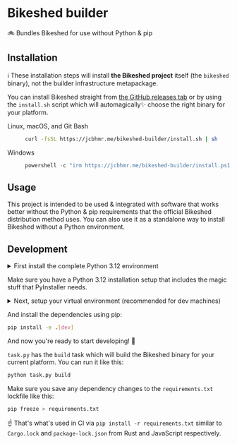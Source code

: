 # Bikeshed builder

🚲 Bundles Bikeshed for use without Python & pip

## Installation

ℹ These installation steps will install **the Bikeshed project** itself (the `bikeshed` binary), not the builder infrastructure metapackage.

You can install Bikeshed straight from [the GitHub releases tab](https://github.com/jcbhmr/bikeshed-builder/releases/latest) or by using the `install.sh` script which will automagically✨ choose the right binary for your platform.

<dl>
<dt>Linux, macOS, and Git Bash
<dd>

```sh
curl -fsSL https://jcbhmr.me/bikeshed-builder/install.sh | sh
```

<dt>Windows
<dd>

```ps1
powershell -c "irm https://jcbhmr.me/bikeshed-builder/install.ps1 | iex"
```

</dl>

## Usage

This project is intended to be used & integrated with software that works better without the Python & pip requirements that the official Bikeshed distribution method uses. You can also use it as a standalone way to install Bikeshed without a Python environment.

## Development

<details><summary>First install the complete Python 3.12 environment</summary>

<dl>
<dt>Ubuntu
<dd>

```sh
sudo apt install python3.12 python3.12-dev python3.12-venv
```

<details><summary>You might need deadsnakes</summary>

Your Ubuntu distribution might not have Python 3.12 in its repositories. You can add [the deadsnakes PPA](https://launchpad.net/~deadsnakes/+archive/ubuntu/ppa) to get more Python versions for more Ubuntu versions.

```sh
sudo add-apt-repository ppa:deadsnakes/ppa
sudo apt update
```

</details>

<dt>macOS
<dd>

```sh
brew install python@3.12
```

<dt>Windows
<dd>

Install Python 3.12 from the [official Python website](https://www.python.org/downloads/) for Windows.

</dl>
</details>

Make sure you have a Python 3.12 installation setup that includes the magic stuff that PyInstaller needs.

<details><summary>Next, setup your virtual environment (recommended for dev machines)</summary>

Create the virtual environment first:

<dl>
<dt>Linux & macOS
<dd>

```sh
python3.12 -m venv .venv
```

<dt>Windows
<dd>

```cmd
py -3.12 -m venv .venv
```

</dl>

Then activate your virtual environment for the current terminal:

<dl>
<dt>Linux & macOS Bash
<dd>

```sh
. .venv/bin/activate
```

<dt>Windows cmd
<dd>

```cmd
call .venv\Scripts\activate
```

<dt>Windows PowerShell
<dd>

```pwsh
. .venv/Scripts/Activate.ps1
```

</dl>
</details>

And install the dependencies using pip:

```sh
pip install -e .[dev]
```

And now you're ready to start developing! 🚀

`task.py` has the `build` task which will build the Bikeshed binary for your current platform. You can run it like this:

```sh
python task.py build
```

Make sure you save any dependency changes to the `requirements.txt` lockfile like this:

```sh
pip freeze > requirements.txt
```

☝ That's what's used in CI via `pip install -r requirements.txt` similar to `Cargo.lock` and `package-lock.json` from Rust and JavaScript respectively.
